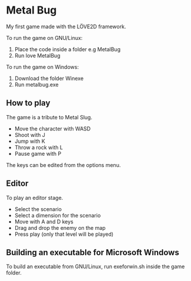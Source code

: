 # Metal Bug

My first game made with the LÖVE2D framework.

To run the game on GNU/Linux:

1. Place the code inside a folder e.g MetalBug
2. Run
    love MetalBug

To run the game on Windows:

1. Download the folder Winexe
2. Run metalbug.exe

## How to play

The game is a tribute to Metal Slug.
* Move the character with WASD
* Shoot with J
* Jump with K
* Throw a rock with L
* Pause game with P

The keys can be edited from the options menu.

## Editor 

To play an editor stage.
* Select the scenario
* Select a dimension for the scenario
* Move with A and D keys
* Drag and drop the enemy on the map
* Press play (only that level will be played)

## Building an executable for Microsoft Windows

To build an executable from GNU/Linux, run
    exeforwin.sh
inside the game folder.

